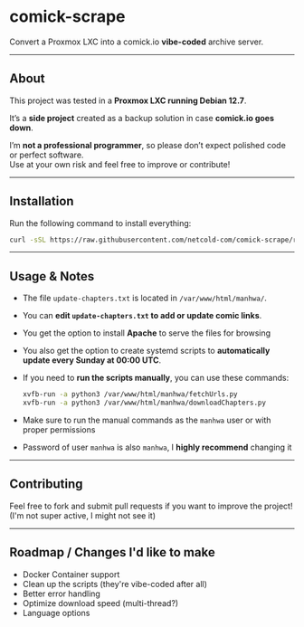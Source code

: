 # comick-scrape

Convert a Proxmox LXC into a comick.io **vibe-coded** archive server.

---

## About

This project was tested in a **Proxmox LXC running Debian 12.7**.

It’s a **side project** created as a backup solution in case **comick.io goes down**.

I’m **not a professional programmer**, so please don’t expect polished code or perfect software.  
Use at your own risk and feel free to improve or contribute!

---

## Installation

Run the following command to install everything:

```bash
curl -sSL https://raw.githubusercontent.com/netcold-com/comick-scrape/refs/heads/main/main.sh | sudo bash
```
---

## Usage & Notes

- The file `update-chapters.txt` is located in `/var/www/html/manhwa/`.

- You can **edit `update-chapters.txt` to add or update comic links**.

- You get the option to install **Apache** to serve the files for browsing

- You also get the option to create systemd scripts to **automatically update every Sunday at 00:00 UTC**.

- If you need to **run the scripts manually**, you can use these commands:

    ```bash
    xvfb-run -a python3 /var/www/html/manhwa/fetchUrls.py
    xvfb-run -a python3 /var/www/html/manhwa/downloadChapters.py
    ```

- Make sure to run the manual commands as the `manhwa` user or with proper permissions

- Password of user `manhwa` is also `manhwa`, I **highly recommend** changing it

---

## Contributing

Feel free to fork and submit pull requests if you want to improve the project! (I'm not super active, I might not see it)

---

## Roadmap / Changes I'd like to make

- Docker Container support
- Clean up the scripts (they're vibe-coded after all)
- Better error handling 
- Optimize download speed (multi-thread?)
- Language options
